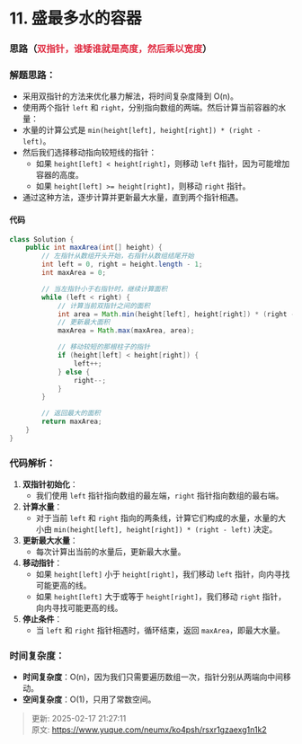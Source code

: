 # 11. 盛最多水的容器

### 思路（<font style="color:#DF2A3F;">双指针，谁矮谁就是高度，然后乘以宽度</font>）
### 解题思路：
+ 采用双指针的方法来优化暴力解法，将时间复杂度降到 O(n)。
+ 使用两个指针 `left` 和 `right`，分别指向数组的两端。然后计算当前容器的水量：
+ 水量的计算公式是 `min(height[left], height[right]) * (right - left)`。
+ 然后我们选择移动指向较短线的指针：
    - 如果 `height[left] < height[right]`，则移动 `left` 指针，因为可能增加容器的高度。
    - 如果 `height[left] >= height[right]`，则移动 `right` 指针。
+ 通过这种方法，逐步计算并更新最大水量，直到两个指针相遇。

#### 代码
```java
class Solution {
    public int maxArea(int[] height) {
        // 左指针从数组开头开始，右指针从数组结尾开始
        int left = 0, right = height.length - 1;
        int maxArea = 0;

        // 当左指针小于右指针时，继续计算面积
        while (left < right) {
            // 计算当前双指针之间的面积
            int area = Math.min(height[left], height[right]) * (right - left);
            // 更新最大面积
            maxArea = Math.max(maxArea, area);

            // 移动较短的那根柱子的指针
            if (height[left] < height[right]) {
                left++;
            } else {
                right--;
            }
        }

        // 返回最大的面积
        return maxArea;
    }
}

```

### 代码解析：
1. **双指针初始化**：
    - 我们使用 `left` 指针指向数组的最左端，`right` 指针指向数组的最右端。
2. **计算水量**：
    - 对于当前 `left` 和 `right` 指向的两条线，计算它们构成的水量，水量的大小由 `min(height[left], height[right]) * (right - left)` 决定。
3. **更新最大水量**：
    - 每次计算出当前的水量后，更新最大水量。
4. **移动指针**：
    - 如果 `height[left]` 小于 `height[right]`，我们移动 `left` 指针，向内寻找可能更高的线。
    - 如果 `height[left]` 大于或等于 `height[right]`，我们移动 `right` 指针，向内寻找可能更高的线。
5. **停止条件**：
    - 当 `left` 和 `right` 指针相遇时，循环结束，返回 `maxArea`，即最大水量。

### 时间复杂度：
+ **时间复杂度**：O(n)，因为我们只需要遍历数组一次，指针分别从两端向中间移动。
+ **空间复杂度**：O(1)，只用了常数空间。



> 更新: 2025-02-17 21:27:11  
> 原文: <https://www.yuque.com/neumx/ko4psh/rsxr1gzaexg1n1k2>